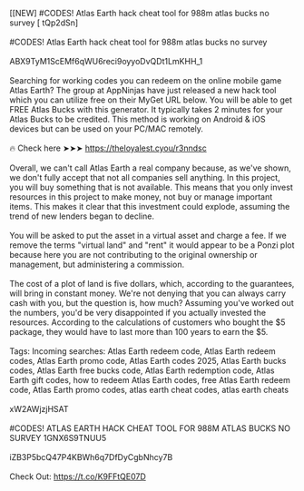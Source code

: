 [[NEW] #CODES! Atlas Earth hack cheat tool for 988m atlas bucks no survey [ tQp2dSn]
<br>
<br>#CODES! Atlas Earth hack cheat tool for 988m atlas bucks no survey
<br>
<br>ABX9TyM1ScEMf6qWU6reci9oyyoDvQDt1LmKHH_1
<br>
<br>Searching for working codes you can redeem on the online mobile game Atlas Earth? The group at AppNinjas have just released a new hack tool which you can utilize free on their MyGet URL below. You will be able to get FREE Atlas Bucks with this generator. It typically takes 2 minutes for your Atlas Bucks to be credited. This method is working on Android & iOS devices but can be used on your PC/MAC remotely. 
<br>
<br>🔥 Check here ➤➤➤ https://theloyalest.cyou/r3nndsc
<br>
<br>Overall, we can't call Atlas Earth a real company because, as we've shown, we don't fully accept that not all companies sell anything. In this project, you will buy something that is not available. This means that you only invest resources in this project to make money, not buy or manage important items. This makes it clear that this investment could explode, assuming the trend of new lenders began to decline. 
<br>
<br>You will be asked to put the asset in a virtual asset and charge a fee. If we remove the terms \"virtual land\" and \"rent\" it would appear to be a Ponzi plot because here you are not contributing to the original ownership or management, but administering a commission. 
<br>
<br>The cost of a plot of land is five dollars, which, according to the guarantees, will bring in constant money. We're not denying that you can always carry cash with you, but the question is, how much? Assuming you've worked out the numbers, you'd be very disappointed if you actually invested the resources. According to the calculations of customers who bought the $5 package, they would have to last more than 100 years to earn the $5. 
<br>
<br>Tags: Incoming searches: Atlas Earth redeem code, Atlas Earth redeem codes, Atlas Earth promo code, Atlas Earth codes 2025, Atlas Earth bucks codes, Atlas Earth free bucks code, Atlas Earth redemption code, Atlas Earth gift codes, how to redeem Atlas Earth codes, free Atlas Earth redeem code, Atlas Earth promo codes, atlas earth cheat codes, atlas earth cheats
<br>
<br>xW2AWjzjHSAT
<br>
<br>#CODES! ATLAS EARTH HACK CHEAT TOOL FOR 988M ATLAS BUCKS NO SURVEY 1GNX6S9TNUU5
<br>
<br>iZB3P5bcQ47P4KBWh6q7DfDyCgbNhcy7B
<br>
<br>Check Out: https://t.co/K9FFtQE07D
<br>
